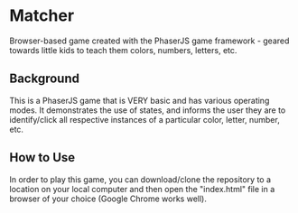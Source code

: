 # Matcher

Browser-based game created with the PhaserJS game framework - geared towards little kids to teach
them colors, numbers, letters, etc.

## Background

This is a PhaserJS game that is VERY basic and has various operating modes. It demonstrates the
use of states, and informs the user they are to identify/click all respective instances of a
particular color, letter, number, etc.

## How to Use

In order to play this game, you can download/clone the repository to a location on your local
computer and then open the "index.html" file in a browser of your choice (Google Chrome works
well).
